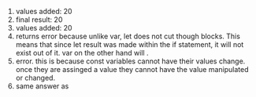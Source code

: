 1. values added:  20
2. final result:  20
3. values added:  20
4. returns error because unlike var, let does not cut though blocks. This means that since let result was made within the if statement, it will not exist out of it. var on the other hand will .
5. error. this is because const variables cannot have their values change. once they are assinged a value they cannot have the value manipulated or changed.
6. same answer as